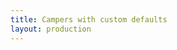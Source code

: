 ```yaml
---
title: Campers with custom defaults
layout: production
---
```

<div
    data-drivenow-widget='SearchWidget'
    data-vehicle-category='campervan-hire'
    data-location-country-code="NZ"
    data-pickup-location="loc;Auckland;north-island-aucklan"
    data-pickup-date="2019-10-19"
    data-pickup-time="11:00"
    data-dropoff-time="12:00"
></div>